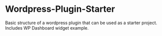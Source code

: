 # Wordpress-Plugin-Starter
Basic structure of a wordpress plugin that can be used as a starter project.
<br>
Includes WP Dashboard widget example.
